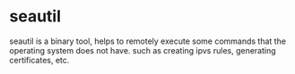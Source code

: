 # seautil

seautil is a binary tool, helps to remotely execute some commands that the operating system does not have. such as
creating ipvs rules, generating certificates, etc.
